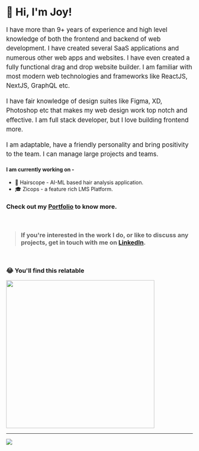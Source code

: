 # 👋 Hi, I'm Joy!
<p style="font-size: 1.2em; line-height: 1.5em;">I have more than 9+ years of experience and high level knowledge of both the frontend and backend of web development. I have created several SaaS applications and numerous other web apps and websites. I have even created a fully functional drag and drop website builder. I am familiar with most modern web technologies and frameworks like ReactJS, NextJS, GraphQL etc.</p>

<p style="font-size: 1.2em; line-height: 1.5em;">I have fair knowledge of design suites like Figma, XD, Photoshop etc that makes my web design work top notch and effective. I am full stack developer, but I love building frontend more.</p>

<p style="font-size: 1.2em; line-height: 1.5em;">I am adaptable, have a friendly personality and bring positivity to the team. I can manage large projects and teams.</p>

<h4>I am currently working on - </h4><ul><li> 💇 Hairscope - AI-ML based hair analysis application.</li><li> 🎓 Zicops - a feature rich LMS Platform.</li></ul>
<h3>Check out my <a href='https://joy.skylinemeridian.com/'>Portfolio</a> to know more.</h3>
<br>
<blockquote>
<h3>If you're interested in the work I do, or like to discuss any projects, get in touch with me on <a href='https://linkedin.com/in/https://www.linkedin.com/in/jayanta-sarkar-web-app-developer/'>LinkedIn</a>.</h3>
</blockquote>
<br>
<!--
## 🔗 Connect with me:

[![LinkedIn](https://img.shields.io/badge/LinkedIn-%230077B5.svg?logo=linkedin&logoColor=white)](https://linkedin.com/in/https://www.linkedin.com/in/jayanta-sarkar-web-app-developer/) 

## 🎏 Love working with them:

<h4> 🌐 Web Page Design </h4>

![HTML5](https://img.shields.io/badge/html5-%23E34F26.svg?style=for-the-badge&logo=html5&logoColor=white) 
![CSS3](https://img.shields.io/badge/css3-%231572B6.svg?style=for-the-badge&logo=css3&logoColor=white) 
![SASS](https://img.shields.io/badge/SASS-hotpink.svg?style=for-the-badge&logo=SASS&logoColor=white) 
![Bootstrap](https://img.shields.io/badge/bootstrap-%238511FA.svg?style=for-the-badge&logo=bootstrap&logoColor=white) 
![JavaScript](https://img.shields.io/badge/javascript-%23323330.svg?style=for-the-badge&logo=javascript&logoColor=%23F7DF1E) 

<h4> 🚀 JavaScript Stack </h4>

![React](https://img.shields.io/badge/react-%2320232a.svg?style=for-the-badge&logo=react&logoColor=%2361DAFB) 
![Next JS](https://img.shields.io/badge/Next-black?style=for-the-badge&logo=next.js&logoColor=white) 
![NodeJS](https://img.shields.io/badge/node.js-6DA55F?style=for-the-badge&logo=node.js&logoColor=white) 
![Express.js](https://img.shields.io/badge/express.js-%23404d59.svg?style=for-the-badge&logo=express&logoColor=%2361DAFB) 
![Redux](https://img.shields.io/badge/redux-%23593d88.svg?style=for-the-badge&logo=redux&logoColor=white) 
![Chart.js](https://img.shields.io/badge/chart.js-F5788D.svg?style=for-the-badge&logo=chart.js&logoColor=white) 

<h4> 📝 WordPress CMS Development </h4>

![WordPress](https://img.shields.io/badge/WordPress-%23117AC9.svg?style=for-the-badge&logo=WordPress&logoColor=white) 
![PHP](https://img.shields.io/badge/php-%23777BB4.svg?style=for-the-badge&logo=php&logoColor=white) 
![jQuery](https://img.shields.io/badge/jquery-%230769AD.svg?style=for-the-badge&logo=jquery&logoColor=white) 

<h4> 💾 Databases, APIs and Deployments </h4>

![MySQL](https://img.shields.io/badge/mysql-%2300000f.svg?style=for-the-badge&logo=mysql&logoColor=white) 
![PostgreSQL](https://img.shields.io/badge/PostgreSQL-316192?style=for-the-badge&logo=postgresql&logoColor=white) 
![MongoDB](https://img.shields.io/badge/MongoDB-%234ea94b.svg?style=for-the-badge&logo=mongodb&logoColor=white) 
![GraphQL](https://img.shields.io/badge/-GraphQL-E10098?style=for-the-badge&logo=graphql&logoColor=white) 
![Apollo-GraphQL](https://img.shields.io/badge/-ApolloGraphQL-311C87?style=for-the-badge&logo=apollo-graphql)
![Postman](https://img.shields.io/badge/Postman-FF6C37?style=for-the-badge&logo=postman&logoColor=white) 
![Docker](https://img.shields.io/badge/docker-%230db7ed.svg?style=for-the-badge&logo=docker&logoColor=white) 

<h4> ☁️ Clouds </h4>

![Vercel](https://img.shields.io/badge/vercel-%23000000.svg?style=for-the-badge&logo=vercel&logoColor=white) 
![Google Cloud](https://img.shields.io/badge/GoogleCloud-%234285F4.svg?style=for-the-badge&logo=google-cloud&logoColor=white) 
![AWS](https://img.shields.io/badge/AWS-%23FF9900.svg?style=for-the-badge&logo=amazon-aws&logoColor=white) 
![Firebase](https://img.shields.io/badge/firebase-ffca28?style=for-the-badge&logo=firebase&logoColor=black) 
![Heroku](https://img.shields.io/badge/heroku-%23430098.svg?style=for-the-badge&logo=heroku&logoColor=white) 

<h4> 🎨 Design Expertise </h4>

![Figma](https://img.shields.io/badge/figma-%23F24E1E.svg?style=for-the-badge&logo=figma&logoColor=white) 
![Canva](https://img.shields.io/badge/Canva-%2300C4CC.svg?style=for-the-badge&logo=Canva&logoColor=white) 
![Adobe XD](https://img.shields.io/badge/Adobe%20XD-470137?style=for-the-badge&logo=Adobe%20XD&logoColor=#FF61F6) 
![Adobe Photoshop](https://img.shields.io/badge/adobe%20photoshop-%2331A8FF.svg?style=for-the-badge&logo=adobe%20photoshop&logoColor=white) 

<h4> 📱 Mobile Frameworks </h4>

![Capacitor](https://img.shields.io/badge/Capacitor-119EFF?style=for-the-badge&logo=Capacitor&logoColor=white) 
![Cordova](https://img.shields.io/badge/Cordova-35434F?style=for-the-badge&logo=apache-cordova&logoColor=%23E8E8E8) 
![React Native](https://img.shields.io/badge/react_native-%2320232a.svg?style=for-the-badge&logo=react&logoColor=%2361DAFB)
![Expo](https://img.shields.io/badge/expo-1C1E24?style=for-the-badge&logo=expo&logoColor=#D04A37) 
![Ionic](https://img.shields.io/badge/Ionic-%233880FF.svg?style=for-the-badge&logo=Ionic&logoColor=white) 
![Firebase](https://img.shields.io/badge/firebase-ffca28?style=for-the-badge&logo=firebase&logoColor=black) 


# 📊 GitHub Stats:
![](https://github-readme-stats.vercel.app/api?username=jtas01&theme=default&hide_border=false&include_all_commits=true&count_private=true)<br/>
![](https://github-readme-streak-stats.herokuapp.com/?user=jtas01&theme=default&hide_border=false)<br/>
![](https://github-readme-stats.vercel.app/api/top-langs/?username=jtas01&theme=default&hide_border=false&include_all_commits=true&count_private=true&layout=compact)

## 🏆 GitHub Trophies
![](https://github-profile-trophy.vercel.app/?username=jtas01&theme=radical&no-frame=false&no-bg=true&margin-w=4)
-->
<!-- ### ✍️ Random Dev Quote
![](https://quotes-github-readme.vercel.app/api?type=horizontal&theme=radical)

### 🔝 Top Contributed Repo
![](https://github-contributor-stats.vercel.app/api?username=jtas01&limit=5&theme=monokai&combine_all_yearly_contributions=true) -->

### 😂 You'll find this relatable
<img src='https://randommeme-five.vercel.app/' style="height: 400px;"/>

---
[![](https://visitcount.itsvg.in/api?id=jtas01&icon=0&color=0)](https://visitcount.itsvg.in)

<!--
**jtas01/jtas01** is a ✨ _special_ ✨ repository because its `README.md` (this file) appears on your GitHub profile.

Here are some ideas to get you started:

- 🔭 I’m currently working on ...
- 🌱 I’m currently learning ...
- 👯 I’m looking to collaborate on ...
- 🤔 I’m looking for help with ...
- 💬 Ask me about ...
- 📫 How to reach me: ...
- 😄 Pronouns: ...
- ⚡ Fun fact: ...
-->
